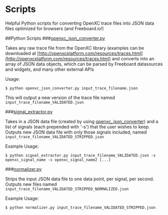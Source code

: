 # Scripts

Helpful Python scripts for converting OpenXC trace files into JSON data files optimized for browsers (and Freeboard.io!)

##Python Scripts
###[openxc_json_converter.py](./openxc_json_converter.py)

Takes any raw trace file from the OpenXC library (examples can be downloaded at [http://openxcplatform.com/resources/traces.html](http://openxcplatform.com/resources/traces.html) and converts into an array of JSON data objects, which can be parsed by Freeboard datasources and widgets, and many other external APIs

Usage:
```Shell
$ python openxc_json_converter.py input_trace_filename.json
```

This will output a new version of the trace file named `input_trace_filename_VALIDATED.json`


###[signal_extractor.py](./signal_extractor.py)

Takes in a JSON data file (created by using [openxc_json_converter](#openxc_json_converter.py)) and a list of signals (each prepended with '-s') that the user wishes to keep.  Outputs new JSON data file with only those signals included, named `input_trace_filename_VALIDATED_STRIPPED.json`

Example Usage:
```Shell
$ python signal_extractor.py input_trace_filename_VALIDATED.json -s openxc_signal_name -s openxc_signal_name2 [...]
```

###[normalizer.py](./normalizer.py)

Strips the input JSON data file to one data point, per signal, per second.  Outputs new files named `input_trace_filename_VALIDATED_STRIPPED_NORMALIZED.json`

Example Usage:
```Shell
$ python normalizer.py input_trace_filename_VALIDATED_STRIPPED.json
```
